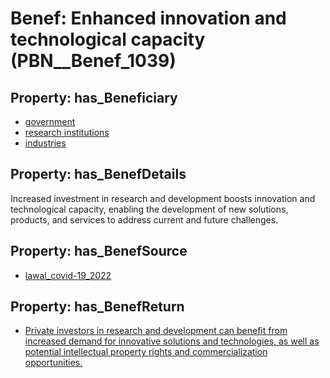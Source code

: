 # Benef: __Enhanced innovation and technological capacity__ (PBN__Benef_1039)

## Property: has_Beneficiary

* [government](../Stakeholder/PBN__Stakeholder_73)
* [research institutions](../Stakeholder/PBN__Stakeholder_413)
* [industries](../Stakeholder/PBN__Stakeholder_389)

## Property: has_BenefDetails

Increased investment in research and development boosts innovation and technological capacity, enabling the development of new solutions, products, and services to address current and future challenges.

## Property: has_BenefSource

* [lawal_covid-19_2022](../Article/PBN__Article_215)

## Property: has_BenefReturn

* [Private investors in research and development can benefit from increased demand for innovative solutions and technologies, as well as potential intellectual property rights and commercialization opportunities.](../BenefReturn/PBN__BenefReturn_1160)

